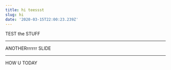 ```yaml
---
title: hi teessst
slug: hi
date: '2020-03-15T22:00:23.239Z'
---
```

TEST the STUFF

***

ANOTHERrrrrrr SLIDE

***

HOW U TODAY